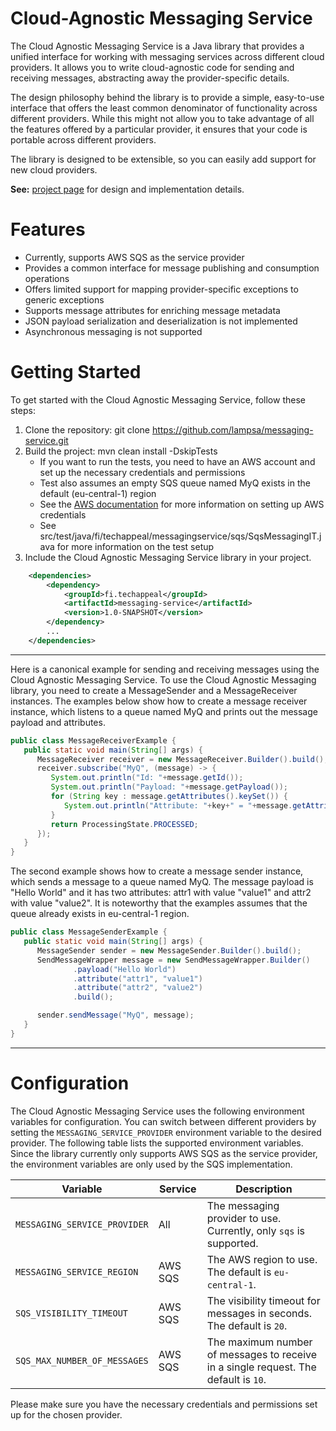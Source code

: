 # Cloud-Agnostic Messaging Service
The Cloud Agnostic Messaging Service is a Java library that provides a unified interface for 
working with messaging services across different cloud providers. It allows you to write 
cloud-agnostic code for sending  and receiving messages, abstracting away the provider-specific 
details.

The design philosophy behind the library is to provide a simple, easy-to-use interface that offers
the least common denominator of functionality across different providers. While this might not allow
you to take advantage of all the features offered by a particular provider, it ensures that your code
is portable across different providers.

The library is designed to be extensible, so you can easily add support for new cloud providers.

**See:** [project page](https://github.com/lampsa/messaging-service/wiki/Cloud-Agnostic-Messaging-Service) for design and implementation details.

# Features
- Currently, supports AWS SQS as the service provider
- Provides a common interface for message publishing and consumption operations
- Offers limited support for mapping provider-specific exceptions to generic exceptions
- Supports message attributes for enriching message metadata
- JSON payload serialization and deserialization is not implemented
- Asynchronous messaging is not supported

# Getting Started
To get started with the Cloud Agnostic Messaging Service, follow these steps:
1. Clone the repository: git clone https://github.com/lampsa/messaging-service.git
2. Build the project: mvn clean install -DskipTests
   - If you want to run the tests, you need to have an AWS account and set up the necessary credentials and permissions
   - Test also assumes an empty SQS queue named MyQ exists in the default (eu-central-1) region
   - See the [AWS documentation](https://docs.aws.amazon.com/sdk-for-java/v1/developer-guide/setup-credentials.html) for more information on setting up AWS credentials
   - See src/test/java/fi/techappeal/messagingservice/sqs/SqsMessagingIT.java for more information on the test setup
3. Include the Cloud Agnostic Messaging Service library in your project.

```xml
    <dependencies>
        <dependency>
            <groupId>fi.techappeal</groupId>
            <artifactId>messaging-service</artifactId>
            <version>1.0-SNAPSHOT</version>
        </dependency>
        ...
    </dependencies>
```
---
Here is a canonical example for sending and receiving messages using the Cloud Agnostic Messaging Service. To use the Cloud Agnostic Messaging library, you need to create a MessageSender and a MessageReceiver instances.
The examples below show how to create a message receiver instance, which listens to a queue named MyQ and prints
out the message payload and attributes. 

```java
public class MessageReceiverExample {
   public static void main(String[] args) {
      MessageReceiver receiver = new MessageReceiver.Builder().build();
      receiver.subscribe("MyQ", (message) -> {
         System.out.println("Id: "+message.getId());
         System.out.println("Payload: "+message.getPayload());
         for (String key : message.getAttributes().keySet()) {
            System.out.println("Attribute: "+key+" = "+message.getAttributes().get(key));
         }
         return ProcessingState.PROCESSED;
      });
   }
}
```
The second example shows how to create a message sender instance, which sends a message to a queue named MyQ.
The message payload is "Hello World" and it has two attributes: attr1 with value "value1" and attr2 with value "value2".
It is noteworthy that the examples assumes that the queue already exists in eu-central-1 region.
```java
public class MessageSenderExample {
   public static void main(String[] args) {
      MessageSender sender = new MessageSender.Builder().build();
      SendMessageWrapper message = new SendMessageWrapper.Builder()
              .payload("Hello World")
              .attribute("attr1", "value1")
              .attribute("attr2", "value2")
              .build();

      sender.sendMessage("MyQ", message);
   }
}
```
---
# Configuration
The Cloud Agnostic Messaging Service uses the following environment variables for configuration. You can switch between 
different providers by setting the `MESSAGING_SERVICE_PROVIDER` environment variable to the desired provider. 
The following table lists the supported environment variables. Since the library currently only supports AWS SQS as the
service provider, the environment variables are only used by the SQS implementation.

| Variable                    | Service | Description                                                                         |
|-----------------------------| --- |-------------------------------------------------------------------------------------|
| `MESSAGING_SERVICE_PROVIDER` | All | The messaging provider to use. Currently, only `sqs` is supported.                  |
| `MESSAGING_SERVICE_REGION`  | AWS SQS | The AWS region to use. The default is `eu-central-1`.                               |
| `SQS_VISIBILITY_TIMEOUT`    | AWS SQS | The visibility timeout for messages in seconds. The default is `20`.                |
| `SQS_MAX_NUMBER_OF_MESSAGES`| AWS SQS | The maximum number of messages to receive in a single request. The default is `10`. |

Please make sure you have the necessary credentials and permissions set up for the chosen provider.

